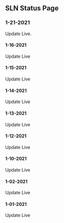 ## SLN Status Page

### 1-21-2021
Update Live.

#### 1-16-2021
Update Live

#### 1-15-2021
Update Live

#### 1-14-2021
Update Live

#### 1-13-2021
Update Live

#### 1-12-2021
Update Live

#### 1-10-2021
Update Live

#### 1-02-2021
Update Live

#### 1-01-2021
Update Live

